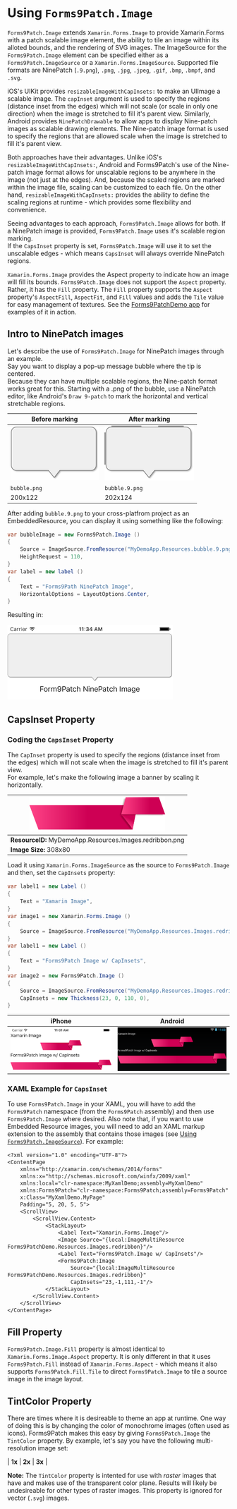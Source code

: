 ﻿# Using `Forms9Patch.Image`

`Forms9Patch.Image` extends `Xamarin.Forms.Image` to provide Xamarin.Forms with 
a patch scalable image element, the ability to tile an image within its alloted 
bounds, and the rendering of SVG images.  The ImageSource for the 
`Forms9Patch.Image` element can be specified either as a 
`Forms9Patch.ImageSource` or a `Xamarin.Forms.ImageSource`. Supported file 
formats are NinePatch (`.9.png`), `.png`, `.jpg`, `.jpeg`, `.gif`, `.bmp`, 
`.bmpf`, and `.svg`.

iOS's UIKit provides `resizableImageWithCapInsets:` to make an UIImage a scalable 
image.  The `capInset` argument is used to specify the regions (distance inset 
from the edges) which will not scale (or scale in only one direction) when the
image is stretched to fill it's parent view.  Similarly, Android provides 
`NinePatchDrawable` to allow apps to display Nine-patch images as scalable 
drawing elements.  The Nine-patch image format is used to specify the regions 
that are allowed scale when the image is stretched to fill it's parent view. 

Both approaches have their advantages.  Unlike iOS's `resizableImageWithCapInsets:`, 
Android and Forms9Patch's use of the Nine-patch image format allows for unscalable 
regions to be anywhere in the image (not just at the edges).  And, because the 
scaled regions are marked within the image file, scaling can be customized to 
each file.  On the other hand, `resizableImageWithCapInsets:` provides the 
ability to define the scaling regions at runtime - which provides some 
flexibility and convenience.

Seeing advantages to each approach, `Forms9Patch.Image` allows for both.  If a 
NinePatch image is provided, `Forms9Patch.Image` uses it's scalable region marking.  
If the `CapsInset` property is set, `Forms9Patch.Image` will use it to set the 
unscalable edges - which means `CapsInset` will always override NinePatch regions.

`Xamarin.Forms.Image` provides the Aspect property to indicate how an image will 
fill its bounds.  `Forms9Patch.Image` does not support the `Aspect` property.  
Rather, it has the `Fill` property.  The `Fill` property supports the `Aspect` property's 
`AspectFill`, `AspectFit`, and `Fill` values and adds the `Tile` value for easy 
management of textures.  See the [Forms9PatchDemo app](https://github.com/baskren/Forms9PatchDemo)
for examples of it in action.


## Intro to NinePatch images

Let's describe the use of `Forms9Patch.Image` for NinePatch images through an example.  
Say you want to display a pop-up message bubble where the tip is centered.  
Because they can have multiple scalable regions, the Nine-patch format works 
great for this.  Starting with a .png of the bubble, use a NinePatch editor, 
like Android's `Draw 9-patch` to mark the horizontal and vertical stretchable regions.

| **Before marking** | **After marking** |
|---|---|
|![bubble.png](../Images/Guides/Image/bubble.png) | ![bubble.9.png](../Images/Guides/Image/bubble.9.png)|
|`bubble.png` | `bubble.9.png` |
|200x122 | 202x124|

After adding `bubble.9.png` to your cross-platfrom project as an EmbeddedResource, 
you can display it using something like the following:

```csharp
var bubbleImage = new Forms9Patch.Image ()
{
    Source = ImageSource.FromResource("MyDemoApp.Resources.bubble.9.png"),
    HeightRequest = 110,
}
var label = new label ()
{
    Text = "Forms9Path NinePatch Image",
    HorizontalOptions = LayoutOptions.Center,
}
```

Resulting in:

![bubbleScreenshotIOS.png](../Images/Guides/Image/bubbleScreenshotIOS.png)

## CapsInset Property

### Coding the `CapsInset` Property

The `CapInset` property is used to specify the regions (distance inset from the 
edges) which will not scale when the image is stretched to fill it's parent view.  
For example, let's make the following image a banner by scaling it horizontally.

| ![redribbon.png](../Images/Guides/Image/redribbon.png) |
| --- |
| **ResourceID:** MyDemoApp.Resources.Images.redribbon.png |
| **Image Size:** 308x80 |

Load it using `Xamarin.Forms.ImageSource` as the source to `Forms9Patch.Image` and then, set the `CapInsets` property:

```csharp
var label1 = new Label ()
{
    Text = "Xamarin Image",
}
var image1 = new Xamarin.Forms.Image ()
{
    Source = ImageSource.FromResource("MyDemoApp.Resources.Images.redribbon.png"),
}
var label1 = new Label ()
{
    Text = "Forms9Patch Image w/ CapInsets",
}
var image2 = new Forms9Patch.Image ()
{
    Source = ImageSource.FromResource("MyDemoApp.Resources.Images.redribbon.png"),
    CapInsets = new Thickness(23, 0, 110, 0),
}
```
| **iPhone** | **Android** |
|------------|-------------|
| ![iPhone screen shot](../Images/Guides/Image/ribbonIOS.png) | ![Android scren shot](../Images/Guides/Image/ribbonAndroid.png) |

### XAML Example for `CapsInset`

To use `Forms9Patch.Image` in your XAML, you will have to add the `Forms9Patch` 
namespace (from the `Forms9Patch` assembly) and then use `Forms9Patch.Image` where 
desired.  Also note that, if you want to use Embedded Resource images, you will 
need to add an XAML markup extension to the assembly that contains those images 
(see [Using `Forms9Patch.ImageSource`](ImageSource.md)).  For example:

```xaml
<?xml version="1.0" encoding="UTF-8"?>
<ContentPage
    xmlns="http://xamarin.com/schemas/2014/forms"
    xmlns:x="http://schemas.microsoft.com/winfx/2009/xaml"
    xmlns:local="clr-namespace:MyXamlDemo;assembly=MyXamlDemo"
    xmlns:Forms9Patch="clr-namespace:Forms9Patch;assembly=Forms9Patch"
    x:Class="MyXamlDemo.MyPage"
    Padding="5, 20, 5, 5">
    <ScrollView>
        <ScrollView.Content>
            <StackLayout>
                <Label Text="Xamarin.Forms.Image"/>
                <Image Source="{local:ImageMultiResource Forms9PatchDemo.Resources.Images.redribbon}"/>
                <Label Text="Forms9Patch.Image w/ CapInsets"/>
                <Forms9Patch:Image
                    Source="{local:ImageMultiResource Forms9PatchDemo.Resources.Images.redribbon}"
                    CapInsets="23,-1,111,-1"/>
            </StackLayout>
        </ScrollView.Content>
    </ScrollView>
</ContentPage>
```

## Fill Property

`Forms9Patch.Image.Fill` property is almost identical to `Xamarin.Forms.Image.Aspect` 
property.  It is only different in that it uses `Forms9Patch.Fill` instead of 
`Xamarin.Forms.Aspect` - which means it also supports `Forms9Patch.Fill.Tile` 
to direct `Forms9Patch.Image` to tile a source image in the image layout.

## TintColor Property

There are times where it is desireable to theme an app at runtime.  One way of doing
this is by changing the color of monochrome images (often used as icons).  Forms9Patch
makes this easy by giving `Forms9Patch.Image` the `TintColor` property.  By example,
let's say you have the following multi-resolution image set:

| **1x** | **2x** | **3x** |


**Note:** The `TintColor` property is intented for use with *raster* images that have and 
makes use of the transparent color plane.  Results will likely be undesireable 
for other types of raster images.  This property is ignored for vector (`.svg`) 
images.  

